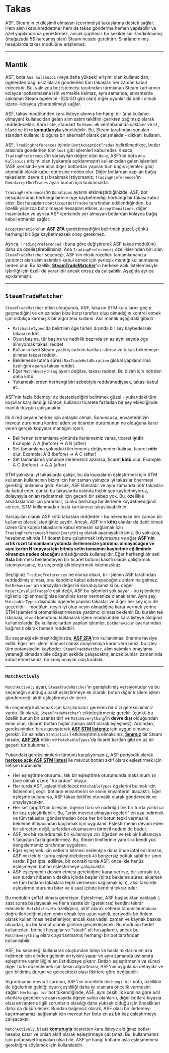 # Takas

ASF, Steam'in etkileşimli olmayan (çevrimdışı) takaslarına destek sağlar. Hem alım (kabul/reddetme) hem de takas gönderme hemen yapılabilir ve özel yapılandırma gerektirmez, ancak şüphesiz bir şekilde sınırlandırılmamış (mağazada 5$ harcamış olan) Steam hesabı gerektirir. Sınırlandırılmış hesaplarda takas modülüne erişilemez.

---

## Mantık

ASF, bota `Ana Kullanıcı` (veya daha yüksek) erişimi olan kullanıcıdan, ögelerden bağımsız olarak gönderilen tüm takasları her zaman kabul edecektir. Bu, yalnızca bot istemcisi tarafından farmlanan Steam kartlarının kolayca lootlanmasına izin vermekle kalmaz, aynı zamanda, envanterde saklanan Steam ögelerini -(CS:GO gibi olan) diğer oyunlar da dahil olmak üzere- kolayca yönetebilmeyi sağlar.

ASF, takas modülünden kara listeye alınmış herhangi bir (ana kullanıcı olmayan) kullanıcıdan gelen alım satım teklifini içerikten bağımsız olarak reddedecektir. Kara liste, standart `BotName.db` veritabanında saklanır ve `bl`, `bladd` ve `blrm` **[komutlarıyla](https://github.com/JustArchiNET/ArchiSteamFarm/wiki/Commands)** yönetilebilir. Bu, Steam tarafından sunulan standart kullanıcı bloğuna bir alternatif olarak çalışmalıdır - dikkatli kullanın.

ASF, `TradingPreferences` içinde `DontAcceptBotTrades` belirtilmedikçe, botlar arasında gönderilen tüm `loot` gibi işlemleri kabul eder. Kısaca, `TradingPreferences`'in varsayılan değeri olan `None`, ASF'nin bota `Ana Kullanıcı` erişimi olan (yukarıda açıklanmıştır) kullanıcıdan gelen işlemleri (ASF içerisinde yer alan diğer botlardan yapılan tüm bağış işlemleri gibi) otomatik olarak kabul etmesine neden olur. Diğer botlardan yapılan bağış takaslarını devre dışı bırakmak istiyorsanız, `TradingPreferences`'ın `DontAcceptBotTrades` ayarı bunun için bulunmakta.

`TradingPreferences`'ın `Donations` ayarını etkinleştirdiğinizde, ASF, bot hesaplarından herhangi birinin öge kaybetmediği herhangi bir takası kabul eder. Bot hesapları `DontAcceptBotTrades` tarafından etkilendiğinden, bu özellik yalnızca bot olmayan hesapları etkiler. `AcceptDonations`, diğer insanlardan ve ayrıca ASF içerisinde yer almayan botlardan kolayca bağış kabul etmenizi sağlar.

`AcceptDonations`'un **[ASF 2FA](https://github.com/JustArchiNET/ArchiSteamFarm/wiki/Two-factor-authentication)** gerektirmediğini belirtmek güzel, çünkü herhangi bir öge kaybetmezsek onay gerekmez.

Ayrıca, `TradingPreferences`'ı buna göre değiştirerek ASF takas modülünü daha da özelleştirebilirsiniz. Ana `TradingPreferences` özelliklerinden biri olan `SteamTradeMatcher` seçeneği, ASF'nin eksik rozetleri tamamlamanıza yardımcı olan alım satımları kabul etmek için yerleşik mantığı kullanmasına neden olur. Bu özellik, **[SteamTradeMatcher](https://www.steamtradematcher.com)**'ın herkese açık listelemesiyle işbirliği için özellikle yararlıdır ancak onsuz da çalışabilir. Aşağıda ayrıca açıklanmıştır.

---

## `SteamTradeMatcher`

`SteamTradeMatcher` etkin olduğunda, ASF, takasın STM kurallarını geçip geçmediğini ve en azından bize karşı tarafsız olup olmadığını kontrol etmek için oldukça karmaşık bir algoritma kullanır. Asıl mantık aşağıdaki gibidir:

- `MatchableTypes`'da belirtilen öge türleri dışında bir şey kaybedersek takası reddet.
- Oyun başına, tür başına ve nadirlik bazında en az aynı sayıda öge almıyorsak takası reddet.
- Kullanıcı özel Steam yaz/kış indirim kartları isterse ve takas beklemeye alınırsa takası reddet.
- Beklemede tutma süresi `MaxTradeHoldDuration` global yapılandırma özelliğini aşarsa takası reddet.
- Eğer `MatchEverything` ayarlı değilse, takası reddet. Bu bizim için nötrden daha kötü.
- Yukarıdakilerden herhangi biri sebebiyle reddetmediysek, takası kabul et.

ASF'nin fazla ödemeyi de desteklediğini belirtmek güzel - yukarıdaki tüm koşullar karşılandığı sürece, kullanıcı ticarete fazladan bir şey eklediğinde mantık düzgün çalışacaktır.

İlk 4 red beyanı herkes için anlaşılır olmalı. Sonuncusu, envanterinizin mevcut durumunu kontrol eden ve ticaretin durumunun ne olduğuna karar veren gerçek kopyalar mantığını içerir.

- Belirlenen tamamlama yönünde ilerlememiz varsa, ticaret **iyidir**. Example: A A (before) -> A B (after)
- Set tamamlama yolundaki ilerlemeniz değişmeden kalırsa, ticaret **nötr** olur. Example: A B (before) -> A C (after)
- Set tamamlama yönünde ilerlemeniz azalırsa, ticaret **kötü** olur. Example: A C (before) -> A A (after)

STM yalnızca iyi takaslarda çalışır, bu da kopyaların eşleştirmesi için STM kullanan kullanıcının bizim için her zaman yalnızca iyi takaslar önermesi gerektiği anlamına gelir. Ancak, ASF liberaldir ve aynı zamanda nötr takasları da kabul eder, çünkü bu takaslarda aslında hiçbir şey kaybetmiyoruz, dolayısıyla onları reddetmek için geçerli bir sebep yok. Bu, özellikle arkadaşlarınız için yararlıdır, çünkü herhangi bir ilerleme kaydetmediğiniz sürece, STM kullanmadan fazla kartlarınızı takaslayabilirler.

Varsayılan olarak ASF kötü takasları reddeder - bu neredeyse her zaman bir kullanıcı olarak istediğiniz şeydir. Ancak, ASF'nin **kötü** olanlar da dahil olmak üzere tüm kopya takaslarını kabul etmesini sağlamak için `TradingPreferences`'ı `MatchEverything` olarak ayarlayabilirsiniz. Bu yalnızca, hesabınız altında 1:1 ticaret botu çalıştırmak istiyorsanız ve eğer **ASF'nin artık rozet tamamlama yolunda ilerlemenize yardımcı olmayacağını ve aynı kartın N kopyası için bitmiş setin tamamını kaybetme eğiliminde olmanıza neden olacağını** anladığınızda kullanışlıdır. Eğer herhangi bir seti **Asla** bitirmesi beklenmeyen bir ticaret botunu kasıtlı olarak çalıştırmak istemiyorsanız, bu seçeneği etkinleştirmek istemezsiniz.

Seçtiğiniz `TradingPreferences` ne olursa olsun, bir işlemin ASF tarafından reddedilmiş olması, onu kendiniz kabul edemeyeceğiniz anlamına gelmez. `BotBehaviour`'un varsayılan değerini koruduysanız ki bu değer `RejectInvalidTrades`'e eşit değil, ASF bu işlemleri yok sayar - bu işlemlerle ilgilenip ilgilenmediğinize kendiniz karar vermenize olanak tanır. Aynı şey, `MatchableTypes` dışındaki ögelerle yapılan takaslar ve diğer her şey için de geçerlidir - modülün, neyin iyi olup neyin olmadığına karar vermek yerine STM işlemlerini otomatikleştirmenize yardımcı olması beklenir. Bu kuralın tek istisnası, `bladd` komutunu kullanarak işlem modülünden kara listeye aldığınız kullanıcılardır. Bu kullanıcılardan yapılan işlemler, `BotBehaviour` ayarlarından bağımsız olarak hemen reddedilir.

Bu seçeneği etkinleştirdiğinizde, **[ASF 2FA](https://github.com/JustArchiNET/ArchiSteamFarm/wiki/Two-factor-authentication)**'nın kullanılması önemle tavsiye edilir. Eğer her işlemi manuel olarak onaylamaya karar verirseniz, bu işlev tüm potansiyelini kaybeder. `SteamTradeMatcher`, alım satımları onaylama yeteneği olmadan bile düzgün şekilde çalışacaktır, ancak bunları zamanında kabul etmezseniz, birikmiş onaylar oluşturabilir.

---

### `MatchActively`

`MatchActively` ayarı, `SteamTradeMatcher`'ın genişletilmiş versiyonudur ve bu seçeneğin sunduğu pasif eşleştirmeye ek olarak, botun diğer kişilere işlem göndereceği aktif eşleştirmeyi de içerir.

Bu seçeneği kullanmak için karşılamanız gereken bir dizi gereksiniminiz vardır. İlk olarak, `SteamTradeMatcher`'ı etkinleştirmeniz gerekir (çünkü bu özellik bunun bir uzantısıdır) ve `MatchEverything`'in **devre dışı** olduğundan emin olun. (ticaret botları hiçbir zaman aktif olarak eşleşmez). Ardından, gereksinimleri biraz gevşeterek **[ASF STM listemiz](https://github.com/JustArchiNET/ArchiSteamFarm/wiki/Statistics#current-privacy-policy)** için uygun olmanız gerekir. En azından `Statistics`'i etkinleştirmiş olmalısınız, **[Sınırsız](https://support.steampowered.com/kb_article.php?ref=3330-IAGK-7663)** bir Steam hesabı, **[ASF 2FA](https://github.com/JustArchiNET/ArchiSteamFarm/wiki/Two-factor-authentication#asf-2fa)** etkin ve `MatchableTypes`'da ticaret kartları gibi en az bir geçerli tür bulunmalı.

Yukarıdaki gereksinimlerin tümünü karşılıyorsanız, ASF periyodik olarak **[herkese açık ASF STM listesi](https://github.com/JustArchiNET/ArchiSteamFarm/wiki/Statistics#public-asf-stm-listing)** ile mevcut botları aktif olarak eşleştirmek için iletişim kuracaktır.

- Her eşleştirme oturumu, tek bir eşleştirme oturumunda maksimum `10` tane olmak üzere "turlardan" oluşur.
- Her turda ASF, eşleştirilebilecek `MatchableTypes` ögelerini bulmak için listelenmiş seçili botların envanterini ve senin envanterini alacaktır. Eğer eşleşme bulunursa, ASF takas teklifini otomatik olarak gönderecek ve onaylayacaktır.
- Her set (appID'nin bileşimi, ögenin türü ve nadirliği) tek bir turda yalnızca bir kez eşleştirilebilir. Bu, "artık mevcut olmayan ögeleri" en aza indirmek ve tüm takasları göndermeden önce her bir botun tepki vermesini bekleme ihtiyacından kaçınmak için uygulanır. Eşleştirmenin devam eden bir süreçten değil, turlardan oluşmasının birincil nedeni de budur.
- ASF, tek bir roundda tek bir kullanıcıya `255` öğeden ve tek bir kullanıcıya `5` takastan fazla göndermez. Bu, Steam limitlerinin yanı sıra kendi yük dengelememiz tarafından uygulanır.
- Eğer eşleşmek için setlerin bitmesi nedeniyle daha önce iptal edilmezse, ASF'nin tek bir turda eşleştirilebilecek `40` benzersiz botluk sabit bir sınırı vardır. Eğer iptal edilirse, bir sonraki turda ASF, öncelikle henüz eşleşmeyen botları eşleştirmeye çalışacaktır.
- ASF eşleşmenin devam etmesi gerektiğine karar verirse, bir sonraki tur, son turdan itibaren `5` dakika içinde başlar (biraz bekleme süresi eklemek ve tüm botların takaslara tepki vermesini sağlamak için), aksi takdirde eşleştirme oturumu biter ve `8` saat içinde kendini tekrar eder.

Bu modülün şeffaf olması gerekiyor. Eşleştirme, ASF başladıktan yaklaşık `1` saat sonra başlayacak ve her `8` saatte bir (gerekirse) kendini tekrar edecektir. `MatchActively` özelliğinin, aktif olarak setlerin tamamlanmasına doğru ilerlediğimizden emin olmak için uzun vadeli, periyodik bir önlem olarak kullanılması hedefleniyor, ancak kısa vadeli zaman ve kaynak baskısı olmadan, bu bir komut olarak girilirse gerçekleşecek. Bu modülün hedef kullanıcıları, birincil hesaplar ve "stash" alt hesaplardır, ancak bu, `MatchEverything` olarak ayarlanmamış herhangi bir bot tarafından kullanılabilir.

ASF, bu seçeneği kullanarak oluşturulan talep ve baskı miktarını en aza indirmek için elinden gelenin en iyisini yapar ve aynı zamanda üst sınıra eşleştirme verimliliğini en üst düzeye çıkarır. Botları eşleştirmenin ve süreci diğer türlü düzenlemek için kesin algoritması, ASF'nin uygulama detayıdır ve geri bildirim, durum ve gelecekteki olası fikirlere göre değişebilir.

Algoritmanın mevcut sürümü, ASF'nin öncelikle `Herhangi bir` bota, özellikle de öğelerinin geldiği oyun çeşitliliği daha iyi olanlara öncelik vermesini sağlar. `Herhangi bir` bot tükendiğinde, ASF, aynı çeşitlilik kuralına göre adil olanlara geçecek ve aşırı sayıda öğeye sahip olanların, diğer botlara kıyasla olası envanterle ilgili sorunların olasılığı daha yüksek olduğu için öncelikleri daha da düşürülecek. Bundan bağımsız olarak, ASF olası bir ilerlemeyi kaçırmamamızı sağlamak için mevcut her botu en az bir kez eşleştirmeye çalışacaktır.

`MatchActively`, `bladd` **[komutuyla](https://github.com/JustArchiNET/ArchiSteamFarm/wiki/Commands)** ticaretten kara listeye aldığınız botları hesaba katar ve onları aktif olarak eşleştirmeye çalışmaz. Bu, kullanmamız için potansiyel kopyaları olsa bile, ASF'ye hangi botların asla eşleşmemesi gerektiğini söylemek için kullanılabilir.